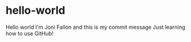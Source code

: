 # hello-world
Hello world
I'm Joni Fallon and this is my commit message
Just learning how to use GitHub!
